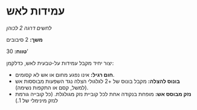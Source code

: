 # עמידות לאש

*לחשים דרגה 2 לכוהן*

**משך:** 2 סיבובים

**טווח:** 30’

יצור יחיד מקבל עמידות על-טבעית לאש, כדלקמן:

- **חום רגיל:** אינו נפגע מחום או אש לא קסומים.
- **בונוס להצלה:** מקבל בונוס של +2 לגלגולי הצלה נגד השפעות מבוססות אש (למשל, קסם או התקפות נשימה).
- **נזק מבוסס אש:** מופחת בנקודה אחת לכל קוביית נזק מגולגלת. (כל קובייה גורמת לנזק מינימלי של 1.)